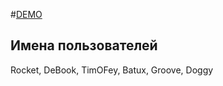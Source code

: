 #[DEMO](https://dixit-demo.herokuapp.com)

## Имена пользователей
Rocket, DeBook, TimOFey, Batux, Groove, Doggy

